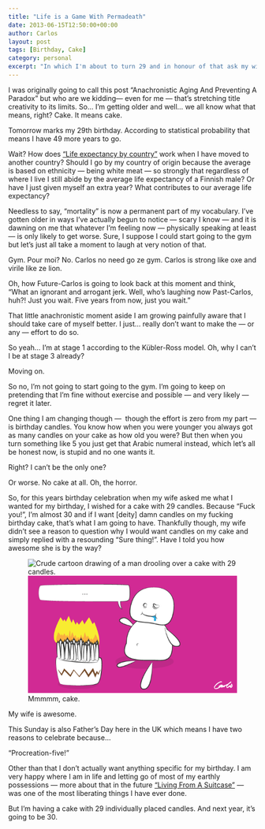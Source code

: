 ```yaml
---
title: "Life is a Game With Permadeath"
date: 2013-06-15T12:50:00+00:00
author: Carlos
layout: post
tags: [Birthday, Cake]
category: personal
excerpt: "In which I'm about to turn 29 and in honour of that ask my wife to bake me a cake with 29 individual candles."
---
```

I was originally going to call this post “Anachronistic Aging And Preventing A Paradox” but who are we kidding— even for me — that’s stretching title creativity to its limits. So… I’m getting older and well… we all know what that means, right? Cake. It means cake.

Tomorrow marks my 29th birthday. According to statistical probability that means I have 49 more years to go.

Wait? How does <a href="http://en.wikipedia.org/wiki/List_of_countries_by_life_expectancy" >“Life expectancy by country”</a> work when I have moved to another country? Should I go by my country of origin because the average is based on ethnicity — being white meat — so strongly that regardless of where I live I still abide by the average life expectancy of a Finnish male? Or have I just given myself an extra year? What contributes to our average life expectancy?

Needless to say, “mortality” is now a permanent part of my vocabulary. I’ve gotten older in ways I’ve actually begun to notice — scary I know — and it is dawning on me that whatever I’m feeling now — physically speaking at least — is only likely to get worse. Sure, I suppose I could start going to the gym but let’s just all take a moment to laugh at very notion of that.

Gym. Pour moi? No. Carlos no need go ze gym. Carlos is strong like oxe and virile like ze lion.

Oh, how Future-Carlos is going to look back at this moment and think, “What an ignorant and arrogant jerk. Well, who’s laughing now Past-Carlos, huh?! Just you wait. Five years from now, just you wait.”

That little anachronistic moment aside I am growing painfully aware that I should take care of myself better. I just… really don’t want to make the — or any — effort to do so.

So yeah… I’m at stage 1 according to the Kübler-Ross model. Oh, why I can’t I be at stage 3 already?

Moving on.

So no, I’m not going to start going to the gym. I’m going to keep on pretending that I’m fine without exercise and possible — and very likely — regret it later.

One thing I am changing though —&nbsp; though the effort is zero from my part — is birthday candles. You know how when you were younger you always got as many candles on your cake as how old you were? But then when you turn something like 5 you just get that Arabic numeral instead, which let’s all be honest now, is stupid and no one wants it.

Right? I can’t be the only one?

Or worse. No cake at all. Oh, the horror.

So, for this years birthday celebration when my wife asked me what I wanted for my birthday, I wished for a cake with 29 candles. Because “Fuck you!”, I’m almost 30 and if I want [deity] damn candles on my fucking birthday cake, that’s what I am going to have. Thankfully though, my wife didn’t see a reason to question why I would want candles on my cake and simply replied with a resounding “Sure thing!”. Have I told you how awesome she is by the way?

<figure>
    <img class="js-lazy-load" data-original="/assets/posts/2013/06/c-day-because-carlos-is-my-name.png" alt="Crude cartoon drawing of a man drooling over a cake with 29 candles.">
  <noscript>
    <img src="/assets/posts/2013/06/c-day-because-carlos-is-my-name.png" alt="Crude cartoon drawing of a man drooling over a cake with 29 candles.">
  </noscript>
  <figcaption>Mmmmm, cake.</figcaption>
</figure>

My wife is awesome.

This Sunday is also Father’s Day here in the UK which means I have two reasons to celebrate because…

“Procreation-five!”

Other than that I don’t actually want anything specific for my birthday. I am very happy where I am in life and letting go of most of my earthly possessions — more about that in the future [“Living From A Suitcase”](/blog/living-from-a-suitcase) — was one of the most liberating things I have ever done.

But I’m having a cake with 29 individually placed candles. And next year, it’s going to be 30.